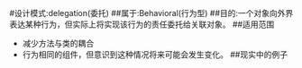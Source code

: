 #设计模式:delegation(委托)
##属于:Behavioral(行为型)
##目的:一个对象向外界表达某种行为，但实际上将实现该行为的责任委托给关联对象。
##适用范围
- 减少方法与类的耦合
- 行为相同的组件，但意识到这种情况将来可能会发生变化。
##现实中的例子